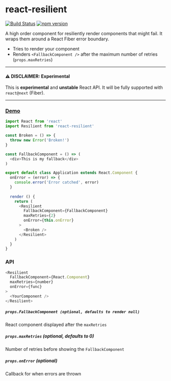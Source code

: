 # react-resilient

[![Build Status](https://travis-ci.org/albertfdp/react-resilient.svg?branch=master)](https://travis-ci.org/albertfdp/react-resilient)
[![npm version](https://badge.fury.io/js/react-resilient.svg)](https://badge.fury.io/js/react-resilient)

A high order component for resiliently render components that might fail. It wraps them around a React Fiber error boundary.

* Tries to render your component
* Renders `<FallbackComponent />` after the maximum number of retries (`props.maxRetries`)

---

#### ⚠️ DISCLAIMER: Experimental
This is **experimental** and **unstable** React API. It will be fully supported with `react@next` (Fiber).

---

### [Demo](https://albertfdp.github.io/react-resilient)

```js
import React from 'react'
import Resilient from 'react-resilient'

const Broken = () => {
  throw new Error('Broken!')
}

const FallbackComponent = () => (
  <div>This is my fallback</div>
)

export default class Application extends React.Component {
  onError = (error) => {
    console.error('Error catched', error)
  }
  
  render () {
    return (
      <Resilient
        FallbackComponent={FallbackComponent}
        maxRetries={2}
        onError={this.onError}
      >
        <Broken />
      </Resilient>
    )
  }
}
```

### API

```js
<Resilient
  FallbackComponent={React.Component}
  maxRetries={number}
  onError={func}
>
  <YourComponent />
</Resilient>
```

##### `props.FallbackComponent (optional, defaults to render null)`

React component displayed after the `maxRetries`

##### `props.maxRetries` (optional, defaults to 0)

Number of retries before showing the `FallbackComponent`

##### `props.onError` (optional)

Callback for when errors are thrown
